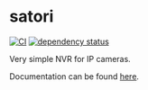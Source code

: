 # satori

[![CI](https://github.com/DanNixon/satori/actions/workflows/ci.yml/badge.svg)](https://github.com/DanNixon/satori/actions/workflows/ci.yml)
[![dependency status](https://deps.rs/repo/github/DanNixon/satori/status.svg)](https://deps.rs/repo/github/DanNixon/satori)

Very simple NVR for IP cameras.

Documentation can be found [here](./docs).
